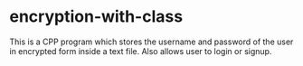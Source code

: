 # encryption-with-class

This is a CPP program which stores the username and password of the user in encrypted form inside a text file.
Also allows user to login or signup.
